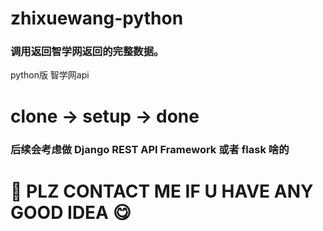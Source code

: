# zhixuewang-python
### 调用返回智学网返回的完整数据。
python版 智学网api
# clone -> setup -> done
### 后续会考虑做 Django REST API Framework 或者 flask 啥的

# 📖 PLZ CONTACT ME IF U HAVE ANY GOOD IDEA 😋
